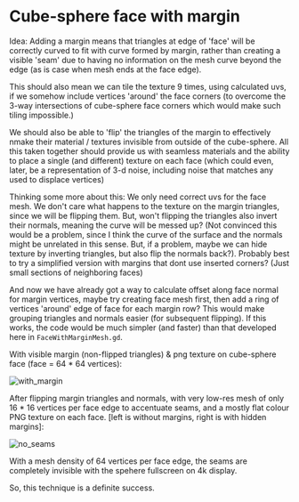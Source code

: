 # Cube-sphere face with margin

Idea: Adding a margin means that triangles at edge of 'face' will be correctly curved to fit with curve formed by margin, rather than creating a visible 'seam' due to having no information on the mesh curve beyond the edge (as is case when mesh ends at the face edge).

This should also mean we can tile the texture 9 times, using calculated uvs, if we somehow include vertices 'around' the face corners (to overcome the 3-way intersections of cube-sphere face corners which would make such tiling impossible.)

We should also be able to 'flip' the triangles of the margin to effectively nmake their material / textures invisible from outside of the cube-sphere. All this taken together should provide us with seamless materials and the ability to place a single (and different) texture on each face (which could even, later, be a representation of 3-d noise, including noise that matches any used to displace vertices)

Thinking some more about this: We only need correct uvs for the face mesh. We don't care what happens to the texture on the margin triangles, since we will be flipping them. But, won't flipping the triangles also invert their normals, meaning the curve will be messed up? (Not convinced this would be a problem, since I think the curve of the surface and the normals might be unrelated in this sense. But, if a problem, maybe we can hide texture by inverting triangles, but also flip the normals back?). Probably best to try a simplified version with margins that dont use inserted corners? (Just small sections of neighboring faces)

And now we have already got a way to calculate offset along face normal for margin vertices, maybe try creating face mesh first, then add a ring of vertices 'around' edge of face for each margin row? This would make grouping triangles and normals easier (for subsequent flipping). If this works, the code would be much simpler (and faster) than that developed here in `FaceWithMarginMesh.gd`.
  
With visible margin (non-flipped triangles) & png texture on cube-sphere face (face = 64 * 64 vertices):

![with_margin](https://user-images.githubusercontent.com/3944042/156945504-62453664-0820-4a53-9656-e3abfc7f138b.png)

After flipping margin triangles and normals, with very low-res mesh of only 16 * 16 vertices per face edge to accentuate seams, and a mostly flat colour PNG texture on each face. [left is without margins, right is with hidden margins]:

![no_seams](https://user-images.githubusercontent.com/3944042/157125696-869ef6d9-d057-4672-b9e9-2e787d0d1fc3.png)

With a mesh density of 64 vertices per face edge, the seams are completely invisible with the spehere fullscreen on 4k display.

So, this technique is a definite success.
